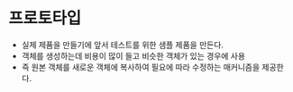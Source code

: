# 프로토타입
 - 실제 제품을 만들기에 앞서 테스트를 위한 샘플 제품을 만든다.
 - 객체를 생성하는데 비용이 많이 들고 비슷한 객체가 있는 경우에 사용
 - 즉 원본 객체를 새로운 객체에 복사하여 필요에 따라 수정하는 매커니즘을 제공한다.
